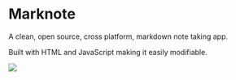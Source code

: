 Marknote
========

A clean, open source, cross platform, markdown note taking app. 

Built with HTML and JavaScript making it easily modifiable. 

![](https://cloudup.com/cMU37AICDHn+)
